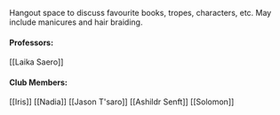 Hangout space to discuss favourite books, tropes, characters, etc. May include manicures and hair braiding. 

#### Professors:
[[Laika Saero]]

#### Club Members:
[[Iris]]
[[Nadia]]
[[Jason T'saro]]
[[Ashildr Senft]]
[[Solomon]]
